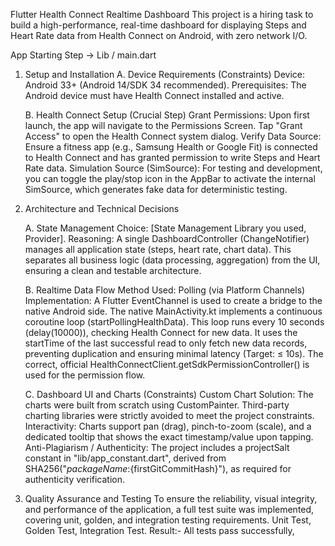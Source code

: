 Flutter Health Connect Realtime Dashboard
This project is a hiring task to build a high-performance, real-time dashboard for displaying Steps and Heart Rate data from Health Connect on Android, with zero network I/O.

App Starting Step -> Lib / main.dart

1. Setup and Installation
   A. Device Requirements (Constraints)
   Device: Android 33+ (Android 14/SDK 34 recommended).
   Prerequisites: The Android device must have Health Connect installed and active.

   B. Health Connect Setup (Crucial Step)
   Grant Permissions: Upon first launch, the app will navigate to the Permissions Screen. Tap "Grant Access" to open the Health Connect system dialog.
   Verify Data Source: Ensure a fitness app (e.g., Samsung Health or Google Fit) is connected to Health Connect and has granted permission to write Steps and Heart Rate data.
   Simulation Source (SimSource): For testing and development, you can toggle the play/stop icon in the AppBar to activate the internal SimSource, which generates fake data for deterministic testing.


2. Architecture and Technical Decisions

    A. State Management
   Choice: [State Management Library you used, Provider].
   Reasoning: A single DashboardController (ChangeNotifier) manages all application state (steps, heart rate, chart data). This separates all business logic (data processing, aggregation) from the UI, ensuring a clean and testable architecture.

    B. Realtime Data Flow
   Method Used: Polling (via Platform Channels)
   Implementation:
   A Flutter EventChannel is used to create a bridge to the native Android side.
   The native MainActivity.kt implements a continuous coroutine loop (startPollingHealthData).
   This loop runs every 10 seconds (delay(10000)), checking Health Connect for new data.
   It uses the startTime of the last successful read to only fetch new data records, preventing duplication and ensuring minimal latency (Target: ≤ 10s).
   The correct, official HealthConnectClient.getSdkPermissionController() is used for the permission flow.

    C. Dashboard UI and Charts (Constraints)
   Custom Chart Solution: The charts were built from scratch using CustomPainter. Third-party charting libraries were strictly avoided to meet the project constraints.
   Interactivity: Charts support pan (drag), pinch-to-zoom (scale), and a dedicated tooltip that shows the exact timestamp/value upon tapping.
   Anti-Plagiarism / Authenticity: The project includes a projectSalt constant in "lib/app_constant.dart", derived from SHA256("${packageName}:${firstGitCommitHash}"), as required for authenticity verification. 


4. Quality Assurance and Testing
   To ensure the reliability, visual integrity, and performance of the application, a full test suite was implemented, covering unit, golden, and integration testing requirements.
   Unit Test, Golden Test, Integration Test.
    Result:- All tests pass successfully,


   
